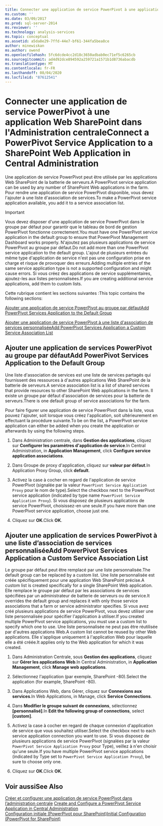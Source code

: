 ```yaml
---
title: Connecter une application de service PowerPivot à une application Web SharePoint dans l’administration centrale | Microsoft Docs
ms.custom: ''
ms.date: 03/09/2017
ms.prod: sql-server-2014
ms.reviewer: ''
ms.technology: analysis-services
ms.topic: conceptual
ms.assetid: a5da8e29-7ffd-44e7-bf61-344fa5bea8ce
author: minewiskan
ms.author: owend
ms.openlocfilehash: 5fc6dcde4cc2d18c3650adbab0ec71ef5c6265cb
ms.sourcegitcommit: ad4d92dce894592a259721a1571b1d8736abacdb
ms.translationtype: MT
ms.contentlocale: fr-FR
ms.lasthandoff: 08/04/2020
ms.locfileid: "87612541"
---
```

# <a name="connect-a-powerpivot-service-application-to-a-sharepoint-web-application-in-central-administration"></a><span data-ttu-id="6548f-102">Connecter une application de service PowerPivot à une application Web SharePoint dans l'Administration centrale</span><span class="sxs-lookup"><span data-stu-id="6548f-102">Connect a PowerPivot Service Application to a SharePoint Web Application in Central Administration</span></span>
  <span data-ttu-id="6548f-103">Une application de service PowerPivot peut être utilisée par les applications Web SharePoint de la batterie de serveurs.</span><span class="sxs-lookup"><span data-stu-id="6548f-103">A PowerPivot service application can be used by any number of SharePoint Web applications in the farm.</span></span> <span data-ttu-id="6548f-104">Pour rendre une application de service PowerPivot disponible, vous devez l'ajouter à une liste d'association de services.</span><span class="sxs-lookup"><span data-stu-id="6548f-104">To make a PowerPivot service application available, you add it to a service association list.</span></span>  
  
> [!IMPORTANT]  
>  <span data-ttu-id="6548f-105">Vous devez disposer d'une application de service PowerPivot dans le groupe par défaut pour garantir que le tableau de bord de gestion PowerPivot fonctionne correctement.</span><span class="sxs-lookup"><span data-stu-id="6548f-105">You must have one PowerPivot service application in the default group to ensure that PowerPivot Management Dashboard works properly.</span></span> <span data-ttu-id="6548f-106">N'ajoutez pas plusieurs applications de service PowerPivot au groupe par défaut.</span><span class="sxs-lookup"><span data-stu-id="6548f-106">Do not add more than one PowerPivot service application to the default group.</span></span> <span data-ttu-id="6548f-107">L'ajout de plusieurs entrées du même type d'application de service n'est pas une configuration prise en charge et risque de provoquer des erreurs.</span><span class="sxs-lookup"><span data-stu-id="6548f-107">Adding multiple entries of the same service application type is not a supported configuration and might cause errors.</span></span> <span data-ttu-id="6548f-108">Si vous créez des applications de service supplémentaires, ajoutez-les aux listes personnalisées.</span><span class="sxs-lookup"><span data-stu-id="6548f-108">If you are creating additional service applications, add them to custom lists.</span></span>  
  
 <span data-ttu-id="6548f-109">Cette rubrique contient les sections suivantes :</span><span class="sxs-lookup"><span data-stu-id="6548f-109">This topic contains the following sections:</span></span>  
  
 [<span data-ttu-id="6548f-110">Ajouter une application de service PowerPivot au groupe par défaut</span><span class="sxs-lookup"><span data-stu-id="6548f-110">Add PowerPivot Services Application to the Default Group</span></span>](#default)  
  
 [<span data-ttu-id="6548f-111">Ajouter une application de service PowerPivot à une liste d'association de services personnalisée</span><span class="sxs-lookup"><span data-stu-id="6548f-111">Add PowerPivot Services Application a Custom Service Association List</span></span>](#custom)  
  
##  <a name="add-powerpivot-services-application-to-the-default-group"></a><a name="default"></a><span data-ttu-id="6548f-112">Ajouter une application de services PowerPivot au groupe par défaut</span><span class="sxs-lookup"><span data-stu-id="6548f-112">Add PowerPivot Services Application to the Default Group</span></span>  
 <span data-ttu-id="6548f-113">Une liste d'association de services est une liste de services partagés qui fournissent des ressources à d'autres applications Web SharePoint de la batterie de serveurs.</span><span class="sxs-lookup"><span data-stu-id="6548f-113">A service association list is a list of shared services that provide resources to other SharePoint Web applications in the farm.</span></span> <span data-ttu-id="6548f-114">Il existe un groupe par défaut d'association de services pour la batterie de serveurs.</span><span class="sxs-lookup"><span data-stu-id="6548f-114">There is one default group of service associations for the farm.</span></span>  
  
 <span data-ttu-id="6548f-115">Pour faire figurer une application de service PowerPivot dans la liste, vous pouvez l'ajouter, soit lorsque vous créez l'application, soit ultérieurement en effectuant la procédure suivante.</span><span class="sxs-lookup"><span data-stu-id="6548f-115">To be on the list, a PowerPivot service application can either be added when you create the application or afterwards by using the following steps.</span></span>  
  
1.  <span data-ttu-id="6548f-116">Dans Administration centrale, dans **Gestion des applications**, cliquez sur **Configurer les paramètres d'application de service**.</span><span class="sxs-lookup"><span data-stu-id="6548f-116">In Central Administration, in **Application Management**, click **Configure service application associations**.</span></span>  
  
2.  <span data-ttu-id="6548f-117">Dans Groupe de proxy d'application, cliquez sur **valeur par défaut**.</span><span class="sxs-lookup"><span data-stu-id="6548f-117">In Application Proxy Group, click **default**.</span></span>  
  
3.  <span data-ttu-id="6548f-118">Activez la case à cocher en regard de l'application de service PowerPivot (signalée par la valeur `PowerPivot Service Application Proxy` pour le nom de type).</span><span class="sxs-lookup"><span data-stu-id="6548f-118">Select the checkbox next to the PowerPivot service application (indicated by type name `PowerPivot Service Application Proxy`).</span></span> <span data-ttu-id="6548f-119">Si vous disposez de plusieurs applications de service PowerPivot, choisissez-en une seule.</span><span class="sxs-lookup"><span data-stu-id="6548f-119">If you have more than one PowerPivot service application, choose just one.</span></span>  
  
4.  <span data-ttu-id="6548f-120">Cliquez sur **OK**.</span><span class="sxs-lookup"><span data-stu-id="6548f-120">Click **OK**.</span></span>  
  
##  <a name="add-powerpivot-services-application-a-custom-service-association-list"></a><a name="custom"></a><span data-ttu-id="6548f-121">Ajouter une application de services PowerPivot à une liste d’association de services personnalisée</span><span class="sxs-lookup"><span data-stu-id="6548f-121">Add PowerPivot Services Application a Custom Service Association List</span></span>  
 <span data-ttu-id="6548f-122">Le groupe par défaut peut être remplacé par une liste personnalisée.</span><span class="sxs-lookup"><span data-stu-id="6548f-122">The default group can be replaced by a custom list.</span></span> <span data-ttu-id="6548f-123">Une liste personnalisée est créée spécifiquement pour une application Web SharePoint précise.</span><span class="sxs-lookup"><span data-stu-id="6548f-123">A custom list is created specifically for a single SharePoint Web application.</span></span> <span data-ttu-id="6548f-124">Elle remplace le groupe par défaut par les associations de services spécifiées par un administrateur de batterie de serveurs ou de service.</span><span class="sxs-lookup"><span data-stu-id="6548f-124">It overrides the default group and replaces it with only those service associations that a farm or service administrator specifies.</span></span> <span data-ttu-id="6548f-125">Si vous avez créé plusieurs applications de service PowerPivot, vous devez utiliser une liste personnalisée pour spécifier l'application à utiliser.</span><span class="sxs-lookup"><span data-stu-id="6548f-125">If you created multiple PowerPivot service applications, you must use a custom list to specify which one to use.</span></span> <span data-ttu-id="6548f-126">Une liste personnalisée ne peut pas être réutilisée par d'autres applications Web.</span><span class="sxs-lookup"><span data-stu-id="6548f-126">A custom list cannot be reused by other Web applications.</span></span> <span data-ttu-id="6548f-127">Elle s'applique uniquement à l'application Web pour laquelle elle a été créée.</span><span class="sxs-lookup"><span data-stu-id="6548f-127">It applies only to the Web application for which it was created.</span></span>  
  
1.  <span data-ttu-id="6548f-128">Dans Administration Centrale, sous **Gestion des applications**, cliquez sur **Gérer les applications Web**.</span><span class="sxs-lookup"><span data-stu-id="6548f-128">In Central Administration, in **Application Management**, click **Manage web applications**.</span></span>  
  
2.  <span data-ttu-id="6548f-129">Sélectionnez l'application (par exemple, SharePoint -80).</span><span class="sxs-lookup"><span data-stu-id="6548f-129">Select the application (for example, SharePoint -80).</span></span>  
  
3.  <span data-ttu-id="6548f-130">Dans Applications Web, dans Gérer, cliquez sur **Connexions aux services**.</span><span class="sxs-lookup"><span data-stu-id="6548f-130">In Web Applications, in Manage, click **Service Connections**.</span></span>  
  
4.  <span data-ttu-id="6548f-131">Dans **Modifier le groupe suivant de connexions**, sélectionnez **[personnalisé]**.</span><span class="sxs-lookup"><span data-stu-id="6548f-131">In **Edit the following group of connections**, select **[custom]**.</span></span>  
  
5.  <span data-ttu-id="6548f-132">Activez la case à cocher en regard de chaque connexion d'application de service que vous souhaitez utiliser.</span><span class="sxs-lookup"><span data-stu-id="6548f-132">Select the checkbox next to each service application connection you want to use.</span></span> <span data-ttu-id="6548f-133">Si vous disposez de plusieurs applications de service PowerPivot (signalées par la valeur `PowerPivot Service Application Proxy` pour Type), veillez à n'en choisir qu'une seule.</span><span class="sxs-lookup"><span data-stu-id="6548f-133">If you have multiple PowerPivot service applications (indicated by Type set to `PowerPivot Service Application Proxy`), be sure to choose only one.</span></span>  
  
6.  <span data-ttu-id="6548f-134">Cliquez sur **OK**.</span><span class="sxs-lookup"><span data-stu-id="6548f-134">Click **OK**.</span></span>  
  
## <a name="see-also"></a><span data-ttu-id="6548f-135">Voir aussi</span><span class="sxs-lookup"><span data-stu-id="6548f-135">See Also</span></span>  
 <span data-ttu-id="6548f-136">[Créer et configurer une application de service PowerPivot dans l’administration centrale](create-and-configure-power-pivot-service-application-in-ca.md) </span><span class="sxs-lookup"><span data-stu-id="6548f-136">[Create and Configure a PowerPivot Service Application in Central Administration](create-and-configure-power-pivot-service-application-in-ca.md) </span></span>  
 [<span data-ttu-id="6548f-137">Configuration initiale &#40;PowerPivot pour SharePoint&#41;</span><span class="sxs-lookup"><span data-stu-id="6548f-137">Initial Configuration &#40;PowerPivot for SharePoint&#41;</span></span>](../../sql-server/install/initial-configuration-powerpivot-for-sharepoint.md)  
  
  
